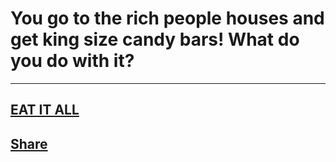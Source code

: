 # You go to the rich people houses and get king size candy bars! What do you do with it?
---
## [EAT IT ALL](eat.md)
## [Share](share.md)

